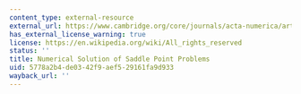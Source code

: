 ```yaml
---
content_type: external-resource
external_url: https://www.cambridge.org/core/journals/acta-numerica/article/abs/numerical-solution-of-saddle-point-problems/2596C5D03B23AF89FE5A756891029B12
has_external_license_warning: true
license: https://en.wikipedia.org/wiki/All_rights_reserved
status: ''
title: Numerical Solution of Saddle Point Problems
uid: 5778a2b4-de03-42f9-aef5-29161fa9d933
wayback_url: ''
---
```

